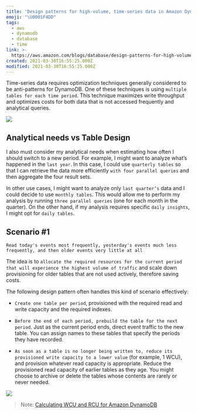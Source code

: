```yaml
---
title: 'Design patterns for high-volume, time-series data in Amazon DynamoDB'
emoji: "\U0001F4DD"
tags:
  - aws
  - dynamodb
  - database
  - time
link: >-
  https://aws.amazon.com/blogs/database/design-patterns-for-high-volume-time-series-data-in-amazon-dynamodb/
created: 2021-03-30T16:55:25.000Z
modified: 2021-03-30T16:55:25.000Z
---
```


Time-series data requires optimization techniques generally considered to be anti-patterns for DynamoDB. One of these techniques is using `multiple tables for each time period`. This technique maximizes write throughput and optimizes costs for both data that is not accessed frequently and analytical queries.

![](https://d2908q01vomqb2.cloudfront.net/887309d048beef83ad3eabf2a79a64a389ab1c9f/2019/02/21/time-series-dynamodb-1.gif)

## Analytical needs vs Table Design

I also must consider my analytical needs when estimating how often I should switch to a new period. For example, I might want to analyze what’s happened in the `last year`. In this case, I could use `quarterly tables` so that I can retrieve the data more efficiently `with four parallel queries` and then aggregate the four result sets.

In other use cases, I might want to analyze only `last quarter’s` data and I could decide to use `monthly tables`. This would allow me to perform my analysis by running `three parallel queries` (one for each month in the quarter). On the other hand, if my analysis requires specific `daily insights`, I might opt for `daily tables`.

## Scenario #1

`Read today's events most frequently, yesterday's events much less frequently, and then older events very little at all `

The idea is to `allocate the required resources for the current period that will experience the highest volume of traffic` and scale down provisioning for older tables that are not used actively, therefore saving costs.

The following design pattern often handles this kind of scenario effectively:

- `Create one table per period`, provisioned with the required read and write capacity and the required indexes.

- `Before the end of each period, prebuild the table for the next period`. Just as the current period ends, direct event traffic to the new table. You can assign names to these tables that specify the periods they have recorded.

- `As soon as a table is no longer being written to, reduce its provisioned write capacity to a lower value` (for example, 1 WCU), and provision whatever read capacity is appropriate. Reduce the provisioned read capacity of earlier tables as they age. You might choose to archive or delete the tables whose contents are rarely or never needed.

![](https://docs.aws.amazon.com/amazondynamodb/latest/developerguide/images/TimeSeries.png)

> Note: [Calculating WCU and RCU for Amazon DynamoDB](https://letsfigureout.com/2020/02/01/calculating-wcu-and-rcu-for-amazon-dynamodb/)
